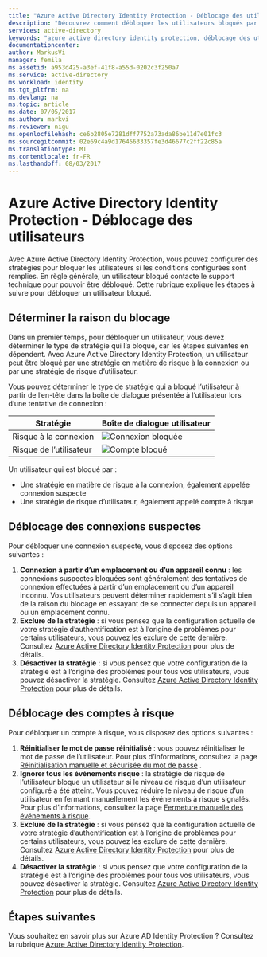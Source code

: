 ```yaml
---
title: "Azure Active Directory Identity Protection - Déblocage des utilisateurs | Microsoft Docs"
description: "Découvrez comment débloquer les utilisateurs bloqués par une stratégie Azure Active Directory Identity Protection."
services: active-directory
keywords: "azure active directory identity protection, déblocage des utilisateurs"
documentationcenter: 
author: MarkusVi
manager: femila
ms.assetid: a953d425-a3ef-41f8-a55d-0202c3f250a7
ms.service: active-directory
ms.workload: identity
ms.tgt_pltfrm: na
ms.devlang: na
ms.topic: article
ms.date: 07/05/2017
ms.author: markvi
ms.reviewer: nigu
ms.openlocfilehash: ce6b2805e7281dff7752a73ada86be11d7e01fc3
ms.sourcegitcommit: 02e69c4a9d17645633357fe3d46677c2ff22c85a
ms.translationtype: MT
ms.contentlocale: fr-FR
ms.lasthandoff: 08/03/2017
---
```

# <a name="azure-active-directory-identity-protection---how-to-unblock-users"></a>Azure Active Directory Identity Protection - Déblocage des utilisateurs
Avec Azure Active Directory Identity Protection, vous pouvez configurer des stratégies pour bloquer les utilisateurs si les conditions configurées sont remplies. En règle générale, un utilisateur bloqué contacte le support technique pour pouvoir être débloqué. Cette rubrique explique les étapes à suivre pour débloquer un utilisateur bloqué.

## <a name="determine-the-reason-for-blocking"></a>Déterminer la raison du blocage
Dans un premier temps, pour débloquer un utilisateur, vous devez déterminer le type de stratégie qui l’a bloqué, car les étapes suivantes en dépendent.
Avec Azure Active Directory Identity Protection, un utilisateur peut être bloqué par une stratégie en matière de risque à la connexion ou par une stratégie de risque d’utilisateur.

Vous pouvez déterminer le type de stratégie qui a bloqué l’utilisateur à partir de l’en-tête dans la boîte de dialogue présentée à l’utilisateur lors d’une tentative de connexion :

| Stratégie | Boîte de dialogue utilisateur |
| --- | --- |
| Risque à la connexion |![Connexion bloquée](./media/active-directory-identityprotection-unblock-howto/02.png) |
| Risque de l’utilisateur |![Compte bloqué](./media/active-directory-identityprotection-unblock-howto/104.png) |

Un utilisateur qui est bloqué par :

* Une stratégie en matière de risque à la connexion, également appelée connexion suspecte
* Une stratégie de risque d’utilisateur, également appelé compte à risque

## <a name="unblocking-suspicious-sign-ins"></a>Déblocage des connexions suspectes
Pour débloquer une connexion suspecte, vous disposez des options suivantes :

1. **Connexion à partir d’un emplacement ou d’un appareil connu** : les connexions suspectes bloquées sont généralement des tentatives de connexion effectuées à partir d’un emplacement ou d’un appareil inconnu. Vos utilisateurs peuvent déterminer rapidement s’il s’agit bien de la raison du blocage en essayant de se connecter depuis un appareil ou un emplacement connu.
2. **Exclure de la stratégie** : si vous pensez que la configuration actuelle de votre stratégie d’authentification est à l’origine de problèmes pour certains utilisateurs, vous pouvez les exclure de cette dernière. Consultez [Azure Active Directory Identity Protection](active-directory-identityprotection.md) pour plus de détails.
3. **Désactiver la stratégie** : si vous pensez que votre configuration de la stratégie est à l’origine des problèmes pour tous vos utilisateurs, vous pouvez désactiver la stratégie. Consultez [Azure Active Directory Identity Protection](active-directory-identityprotection.md) pour plus de détails.

## <a name="unblocking-accounts-at-risk"></a>Déblocage des comptes à risque
Pour débloquer un compte à risque, vous disposez des options suivantes :

1. **Réinitialiser le mot de passe réinitialisé** : vous pouvez réinitialiser le mot de passe de l’utilisateur. Pour plus d’informations, consultez la page [Réinitialisation manuelle et sécurisée du mot de passe](active-directory-identityprotection.md#manual-secure-password-reset) .
2. **Ignorer tous les événements risque** : la stratégie de risque de l’utilisateur bloque un utilisateur si le niveau de risque d’un utilisateur configuré a été atteint. Vous pouvez réduire le niveau de risque d’un utilisateur en fermant manuellement les événements à risque signalés. Pour plus d’informations, consultez la page [Fermeture manuelle des événements à risque](active-directory-identityprotection.md#closing-risk-events-manually).
3. **Exclure de la stratégie** : si vous pensez que la configuration actuelle de votre stratégie d’authentification est à l’origine de problèmes pour certains utilisateurs, vous pouvez les exclure de cette dernière. Consultez [Azure Active Directory Identity Protection](active-directory-identityprotection.md) pour plus de détails.
4. **Désactiver la stratégie** : si vous pensez que votre configuration de la stratégie est à l’origine des problèmes pour tous vos utilisateurs, vous pouvez désactiver la stratégie. Consultez [Azure Active Directory Identity Protection](active-directory-identityprotection.md) pour plus de détails.

## <a name="next-steps"></a>Étapes suivantes
 Vous souhaitez en savoir plus sur Azure AD Identity Protection ? Consultez la rubrique [Azure Active Directory Identity Protection](active-directory-identityprotection.md).
